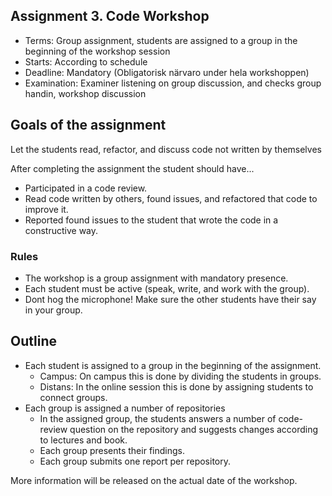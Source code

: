 ## Assignment 3. Code Workshop

 * Terms: Group assignment, students are assigned to a group in the beginning of the workshop session
 * Starts: According to schedule
 * Deadline: Mandatory (Obligatorisk närvaro under hela workshoppen)
 * Examination: Examiner listening on group discussion, and checks group handin, workshop discussion

## Goals of the assignment
Let the students read, refactor, and discuss code not written by themselves

After completing the assignment the student should have...

 * Participated in a code review.
 * Read code written by others, found issues, and refactored that code to improve it.
 * Reported found issues to the student that wrote the code in a constructive way.
 
### Rules 
 * The workshop is a group assignment with mandatory presence. 
 * Each student must be active (speak, write, and work with the group). 
 * Dont hog the microphone! Make sure the other students have their say in your group.

## Outline
 * Each student is assigned to a group in the beginning of the assignment. 
   * Campus: On campus this is done by dividing the students in groups. 
   * Distans: In the online session this is done by assigning students to connect groups.
 * Each group is assigned a number of repositories
   * In the assigned group, the students answers a number of code-review question on the repository and suggests changes according to lectures and book. 
   * Each group presents their findings.
   * Each group submits one report per repository.
   
More information will be released on the actual date of the workshop.
